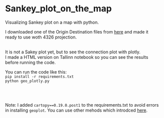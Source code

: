 # Sankey_plot_on_the_map
Visualizing Sankey plot on a map with python.


I downloaded one of the Origin Destination files from [here](https://mobilitylab.ut.ee/OD/) and made it ready to use woth 4326 projection. 


<br>It is not a Sakey plot yet, but to see the connection plot with plotly. <br>
I made a HTML version on Tallinn notebook so you can see the results before running the code. <br>

You can run the code like this:<br>
`pip install -r requirements.txt` <br>
`python geo_plotly.py`

<br>
<br>



Note: I added `cartopy==0.19.0.post1` to the requirements.txt to avoid errors in installing `geoplot`. You can use other mehods which introdced [here](https://pythonissues.com/issues/2179634).
